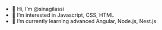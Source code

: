 - 👋 Hi, I’m @sinagilassi
- 👀 I’m interested in Javascript, CSS, HTML
- 🌱 I’m currently learning advanced Angular, Node.js, Nest.js 

<!---
sinagilassi/sinagilassi is a ✨ special ✨ repository because its `README.md` (this file) appears on your GitHub profile.
You can click the Preview link to take a look at your changes.
--->
